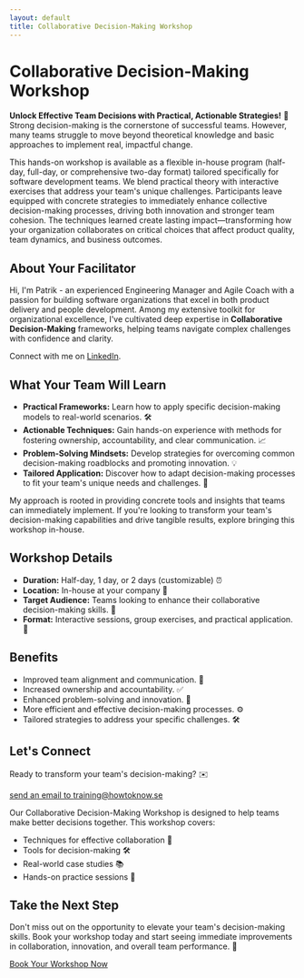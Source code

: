 ```yaml
---
layout: default
title: Collaborative Decision-Making Workshop
---
```


# Collaborative Decision-Making Workshop

**Unlock Effective Team Decisions with Practical, Actionable Strategies!** 🤝
Strong decision-making is the cornerstone of successful teams. However, many teams struggle to move beyond theoretical knowledge and basic approaches to implement real, impactful change.

This hands-on workshop is available as a flexible in-house program (half-day, full-day, or comprehensive two-day format) tailored specifically for software development teams. We blend practical theory with interactive exercises that address your team's unique challenges. Participants leave equipped with concrete strategies to immediately enhance collective decision-making processes, driving both innovation and stronger team cohesion. The techniques learned create lasting impact—transforming how your organization collaborates on critical choices that affect product quality, team dynamics, and business outcomes.

## About Your Facilitator
Hi, I'm Patrik - an experienced Engineering Manager and Agile Coach with a passion for building software organizations that excel in both product delivery and people development. Among my extensive toolkit for organizational excellence, I've cultivated deep expertise in **Collaborative Decision-Making** frameworks, helping teams navigate complex challenges with confidence and clarity.

Connect with me on [LinkedIn](https://www.linkedin.com/in/pgaddg/).

## What Your Team Will Learn

* **Practical Frameworks:** Learn how to apply specific decision-making models to real-world scenarios. 🛠️
* **Actionable Techniques:** Gain hands-on experience with methods for fostering ownership, accountability, and clear communication. 📈
* **Problem-Solving Mindsets:** Develop strategies for overcoming common decision-making roadblocks and promoting innovation. 💡
* **Tailored Application:** Discover how to adapt decision-making processes to fit your team's unique needs and challenges. 🎯

My approach is rooted in providing concrete tools and insights that teams can immediately implement. If you're looking to transform your team's decision-making capabilities and drive tangible results, explore bringing this workshop in-house.

## Workshop Details

* **Duration:** Half-day, 1 day, or 2 days (customizable) ⏰
* **Location:** In-house at your company 🏢
* **Target Audience:** Teams looking to enhance their collaborative decision-making skills. 👥
* **Format:** Interactive sessions, group exercises, and practical application. 📝

## Benefits

* Improved team alignment and communication. 📢
* Increased ownership and accountability. ✅
* Enhanced problem-solving and innovation. 🚀
* More efficient and effective decision-making processes. ⚙️
* Tailored strategies to address your specific challenges. 🛠️

## Let's Connect

Ready to transform your team's decision-making? ✉️

[send an email to training@howtoknow.se](mailto:training@howtoknow.se)

Our Collaborative Decision-Making Workshop is designed to help teams make better decisions together. This workshop covers:

* Techniques for effective collaboration 🤝
* Tools for decision-making 🛠️
* Real-world case studies 📚
* Hands-on practice sessions 📝

## Take the Next Step

Don't miss out on the opportunity to elevate your team's decision-making skills. Book your workshop today and start seeing immediate improvements in collaboration, innovation, and overall team performance. 🚀

[Book Your Workshop Now](mailto:training@howtoknow.se)

